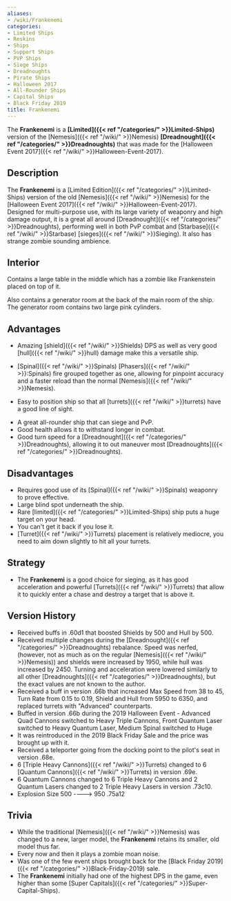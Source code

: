 ```yaml
---
aliases:
- /wiki/Frankenemi
categories:
- Limited Ships
- Reskins
- Ships
- Support Ships
- PVP Ships
- Siege Ships
- Dreadnoughts
- Pirate Ships
- Halloween 2017
- All-Rounder Ships
- Capital Ships
- Black Friday 2019
title: Frankenemi
---
```


The **Frankenemi** is a **[Limited]({{< ref "/categories/" >}}Limited-Ships)** version of the [Nemesis]({{< ref "/wiki/" >}}Nemesis) **[Dreadnought]({{< ref "/categories/" >}}Dreadnoughts)** that was made for the [Halloween Event 2017]({{< ref "/wiki/" >}}Halloween-Event-2017).  

## Description

The **Frankenemi** is a [Limited Edition]({{< ref "/categories/" >}}Limited-Ships) version of the old [Nemesis]({{< ref "/wiki/" >}}Nemesis) for the [Halloween Event 2017]({{< ref "/wiki/" >}}Halloween-Event-2017). Designed for multi-purpose use, with its large variety of weaponry and high damage output, it is a great all around [Dreadnought]({{< ref "/categories/" >}}Dreadnoughts), performing well in both PvP combat and [Starbase]({{< ref "/wiki/" >}}Starbase) [sieges]({{< ref "/wiki/" >}}Sieging). It also has strange zombie sounding ambience.

## Interior

Contains a large table in the middle which has a zombie like Frankenstein placed on top of it.

Also contains a generator room at the back of the main room of the ship. The generator room contains two large pink cylinders.

## Advantages

- Amazing [shield]({{< ref "/wiki/" >}}Shields) DPS as well as very good [hull]({{< ref "/wiki/" >}}hull) damage make this a versatile ship.

<!-- -->

- [Spinal]({{< ref "/wiki/" >}}Spinals) [Phasers]({{< ref "/wiki/" >}}:Spinals) fire grouped together as one, allowing for pinpoint accuracy and a faster reload than the normal [Nemesis]({{< ref "/wiki/" >}}Nemesis).

<!-- -->

- Easy to position ship so that all [turrets]({{< ref "/wiki/" >}}turrets) have a good line of sight.

<!-- -->

- A great all-rounder ship that can siege and PvP.
- Good health allows it to withstand longer in combat.
- Good turn speed for a [Dreadnought]({{< ref "/categories/" >}}Dreadnoughts), allowing it to out maneuver most [Dreadnoughts]({{< ref "/categories/" >}}Dreadnoughts).

## Disadvantages

- Requires good use of its [Spinal]({{< ref "/wiki/" >}}Spinals) weaponry to prove effective.
- Large blind spot underneath the ship.
- Rare [limited]({{< ref "/categories/" >}}Limited-Ships) ship puts a huge target on your head.
- You can't get it back if you lose it.
- [Turret]({{< ref "/wiki/" >}}Turrets) placement is relatively mediocre, you need to aim down slightly to hit all your turrets.

## Strategy

- The **Frankenemi** is a good choice for sieging, as it has good acceleration and powerful [Turrets]({{< ref "/wiki/" >}}Turrets) that allow it to quickly enter a chase and destroy a target that is above it.

## Version History 

- Received buffs in .60d1 that boosted Shields by 500 and Hull by 500.
- Received multiple changes during the [Dreadnought]({{< ref "/categories/" >}}Dreadnoughts) rebalance. Speed was nerfed, (however, not as much as on the regular [Nemesis]({{< ref "/wiki/" >}}Nemesis)) and shields were increased by 1950, while hull was increased by 2450. Turning and acceleration were lowered similarly to all other [Dreadnoughts]({{< ref "/categories/" >}}Dreadnoughts), but the exact values are not known to the author.
- Received a buff in version .66b that increased Max Speed from 38 to 45, Turn Rate from 0.15 to 0.19, Shield and Hull from 5950 to 6350, and replaced turrets with "Advanced" counterparts.
- Buffed in version .66b during the 2019 Halloween Event - Advanced Quad Cannons switched to Heavy Triple Cannons, Front Quantum Laser switched to Heavy Quantum Laser, Medium Spinal switched to Huge
- It was reintroduced in the 2019 Black Friday Sale and the price was brought up with it.
- Received a teleporter going from the docking point to the pilot's seat in version .68e.
- 6 [Triple Heavy Cannons]({{< ref "/wiki/" >}}Turrets) changed to 6 [Quantum Cannons]({{< ref "/wiki/" >}}Turrets) in version .69e.
- 6 Quantum Cannons changed to 6 Triple Heavy Cannons and 2 Quantum Lasers changed to 2 Triple Heavy Lasers in version .73c10.
- Explosion Size 500 ----> 950 .75a12

## Trivia

- While the traditional [Nemesis]({{< ref "/wiki/" >}}Nemesis) was changed to a new, larger model, the **Frankenemi** retains its smaller, old model thus far.
- Every now and then it plays a zombie moan noise.
- Was one of the few event ships brought back for the [Black Friday 2019]({{< ref "/categories/" >}}Black-Friday-2019) sale.
- The **Frankenemi** initially had one of the highest DPS in the game, even higher than some [Super Capitals]({{< ref "/categories/" >}}Super-Capital-Ships).